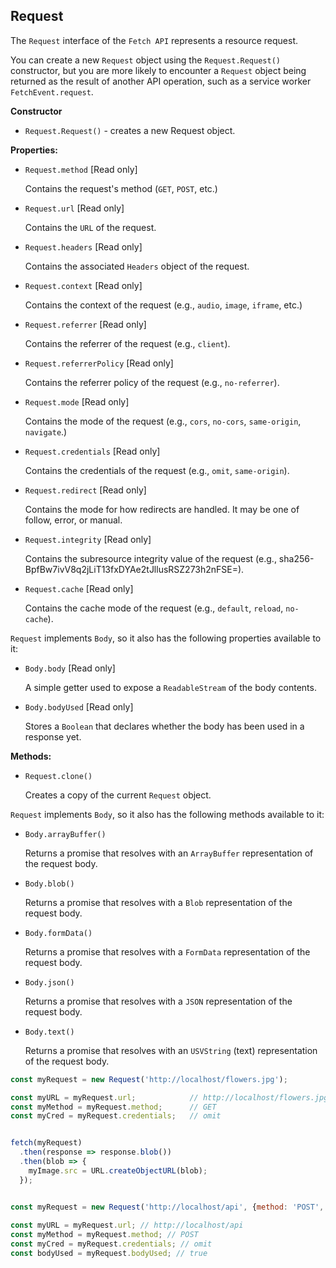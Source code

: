 ## Request
The `Request` interface of the `Fetch API` represents a resource request.

You can create a new `Request` object using the `Request.Request()` constructor, but you are more likely to encounter a `Request` object being returned as the result of another API operation, such as a service worker `FetchEvent.request`.

__Constructor__
* `Request.Request()` - creates a new Request object.

__Properties:__
* `Request.method` [Read only]
    
    Contains the request's method (`GET`, `POST`, etc.)

* `Request.url` [Read only]

    Contains the `URL` of the request.

* `Request.headers` [Read only]

    Contains the associated `Headers` object of the request.

* `Request.context` [Read only]

    Contains the context of the request (e.g., `audio`, `image`, `iframe`, etc.)

* `Request.referrer` [Read only]

    Contains the referrer of the request (e.g., `client`).

* `Request.referrerPolicy` [Read only]

    Contains the referrer policy of the request (e.g., `no-referrer`).

* `Request.mode` [Read only]

    Contains the mode of the request (e.g., `cors`, `no-cors`, `same-origin`, `navigate`.)

* `Request.credentials` [Read only]

    Contains the credentials of the request (e.g., `omit`, `same-origin`).

* `Request.redirect` [Read only]

    Contains the mode for how redirects are handled. It may be one of follow, error, or manual.

* `Request.integrity` [Read only]

    Contains the subresource integrity value of the request (e.g., sha256-BpfBw7ivV8q2jLiT13fxDYAe2tJllusRSZ273h2nFSE=).

* `Request.cache` [Read only]

    Contains the cache mode of the request (e.g., `default`, `reload`, `no-cache`).

`Request` implements `Body`, so it also has the following properties available to it:
* `Body.body` [Read only]

    A simple getter used to expose a `ReadableStream` of the body contents.

* `Body.bodyUsed` [Read only]

    Stores a `Boolean` that declares whether the body has been used in a response yet.

__Methods:__
* `Request.clone()`

    Creates a copy of the current `Request` object.

`Request` implements `Body`, so it also has the following methods available to it:
* `Body.arrayBuffer()`

    Returns a promise that resolves with an `ArrayBuffer` representation of the request body.

* `Body.blob()`

    Returns a promise that resolves with a `Blob` representation of the request body.

* `Body.formData()`

    Returns a promise that resolves with a `FormData` representation of the request body.

* `Body.json()`

    Returns a promise that resolves with a `JSON` representation of the request body.

* `Body.text()`

    Returns a promise that resolves with an `USVString` (text) representation of the request body.

```javascript
const myRequest = new Request('http://localhost/flowers.jpg');

const myURL = myRequest.url;            // http://localhost/flowers.jpg
const myMethod = myRequest.method;      // GET
const myCred = myRequest.credentials;   // omit


fetch(myRequest)
  .then(response => response.blob())
  .then(blob => {
    myImage.src = URL.createObjectURL(blob);
  });


const myRequest = new Request('http://localhost/api', {method: 'POST', body: '{"foo":"bar"}'});
 
const myURL = myRequest.url; // http://localhost/api
const myMethod = myRequest.method; // POST
const myCred = myRequest.credentials; // omit
const bodyUsed = myRequest.bodyUsed; // true
```